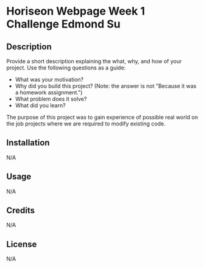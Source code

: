 # Horiseon Webpage Week 1 Challenge Edmond Su

## Description

Provide a short description explaining the what, why, and how of your project. Use the following questions as a guide:

- What was your motivation?
- Why did you build this project? (Note: the answer is not "Because it was a homework assignment.")
- What problem does it solve?
- What did you learn?

The purpose of this project was to gain experience of possible real world on the job projects where we are required to modify existing code.

## Installation

N/A

## Usage

N/A

## Credits

N/A

## License

N/A